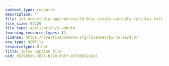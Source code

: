 ```yaml
---
content_type: resource
description: ''
file: /ol-ocw-studio-app/courses/18-01sc-single-variable-calculus-fall-2010/d32985eb3875b720065fe67366521ea7_Pd2xP5zDsRw.srt
file_size: 55729
file_type: application/x-subrip
learning_resource_types: []
license: https://creativecommons.org/licenses/by-nc-sa/4.0/
ocw_type: OCWFile
resourcetype: Other
title: 3play caption file
uid: d32985eb-3875-b720-065f-e67366521ea7
---
```

